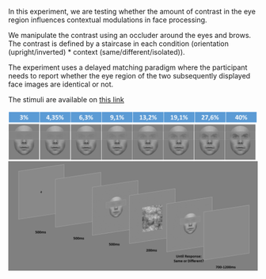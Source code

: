 In this experiment, we are testing whether the amount of contrast in the
eye region influences contextual modulations in face processing.

We manipulate the contrast using an occluder around the eyes and brows. The
contrast is defined by a staircase in each condition (orientation
(upright/inverted) * context (same/different/isolated)).

The experiment uses a delayed matching paradigm where the participant needs to
report whether the eye region of the two subsequently displayed face images are
identical or not.

The stimuli are available on [this link](https://osf.io/qbz72/)

![stimuli and procedure2](images/Picture2.png)
![stimuli and procedure](images/Picture_1.png)

